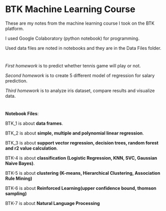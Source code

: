 # BTK Machine Learning Course

These are my notes from the machine learning course I took on the BTK platform.

I used Google Colaboratory (python notebook) for programming.

Used data files are noted in notebooks and they are in the Data Files folder.

#

*First homework* is to predict whether tennis game will play or not.

*Second homework* is to create 5 different model of regression for salary prediction.

*Third homework* is to analyze iris dataset, compare results and visualize data.

#

**Notebook Files**:

BTK_1 is about **data frames**.

BTK_2 is about **simple, multiple and polynomial linear regression**.

BTK_3 is about **support vector regression, decision trees, random forest and r2 value calculation**.

BTK-4 is about **classification (Logistic Regression, KNN, SVC, Gaussian Naive Bayes)**.

BTK-5 is about **clustering (K-means, Hierarchical Clustering, Association Rule Mining)**

BTK-6 is about **Reinforced Learning(upper confidence bound, thomson sampling)**

BTK-7 is about **Natural Language Processing**
